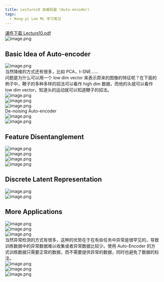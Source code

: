 ```yaml
---
title: Lecture10 自编码器 (Auto-encoder)
tags:
  - Hung-yi Lee ML 学习笔记
---
```


[课件下载 Lecture10.pdf](https://speech.ee.ntu.edu.tw/~hylee/ml/ml2021-course-data/auto_v8.pdf)<br />![image.png](https://yeyi0003.oss-cn-hangzhou.aliyuncs.com/1708506864375-1590c3a2-f362-41f6-b1bf-2e1abaa8bb3e.png)

## Basic Idea of Auto-encoder

![image.png](https://yeyi0003.oss-cn-hangzhou.aliyuncs.com/1708507938552-f8de326a-eb9c-4589-acdb-80d17b9832c1.png)<br />当然降维的方式还有很多，比如 PCA，t-SNE......<br />问题是为什么可以用一个 low dim vector 来表示原来的图像的特征呢？在下面的例子中，鞭子的多种多样的招法可以看作 high dim 数据，而他的头就可以看作 low dim vector，知道头的运动就可以知道鞭子的招法。<br />![image.png](https://yeyi0003.oss-cn-hangzhou.aliyuncs.com/1708508508064-56efeb0e-d810-435e-b5e5-936cf8313650.png)<br />![image.png](https://yeyi0003.oss-cn-hangzhou.aliyuncs.com/1708509235485-44f4e823-fcd1-4d97-bce5-f5678c96f54c.png)<br />![image.png](https://yeyi0003.oss-cn-hangzhou.aliyuncs.com/1708509169886-8c1b4c6b-67e6-4d07-8d83-e7cf3a0d50a9.png)<br />De-noising Auto-encoder<br />![image.png](https://yeyi0003.oss-cn-hangzhou.aliyuncs.com/1708519217849-60a254ca-b82e-4134-a8f0-6abb8fc2659d.png)<br />![image.png](https://yeyi0003.oss-cn-hangzhou.aliyuncs.com/1708519298268-b4c7abb9-0c67-4ed1-a878-c5df743c0b7b.png)

## Feature Disentanglement

![image.png](https://yeyi0003.oss-cn-hangzhou.aliyuncs.com/1708519902336-5d3dea2b-ecf0-4316-96ec-f4c34a53a476.png)<br />![image.png](https://yeyi0003.oss-cn-hangzhou.aliyuncs.com/1708520378942-a1cb477e-fedc-432a-b030-543e2aee8fdc.png)<br />![image.png](https://yeyi0003.oss-cn-hangzhou.aliyuncs.com/1708520552854-b0f614f0-ead7-4105-a7b1-94740a525f1e.png)<br />![image.png](https://yeyi0003.oss-cn-hangzhou.aliyuncs.com/1708520581334-84e55286-48f3-484d-8af1-1c16988d8d86.png)

## Discrete Latent Representation

![image.png](https://yeyi0003.oss-cn-hangzhou.aliyuncs.com/1708521185337-e3af6568-d067-41be-a65f-5c9166cb0e15.png)<br />![image.png](https://yeyi0003.oss-cn-hangzhou.aliyuncs.com/1708521602683-3f3481b0-5fc1-4b58-9835-666c4e3d7ce8.png)

## More Applications

![image.png](https://yeyi0003.oss-cn-hangzhou.aliyuncs.com/1708521789752-455ef2c5-a703-4165-9e3f-6c08d01478c1.png) <br />![image.png](https://yeyi0003.oss-cn-hangzhou.aliyuncs.com/1708521960006-8e9d4567-8d8c-4bee-b526-a09d1e716dab.png)<br />![image.png](https://yeyi0003.oss-cn-hangzhou.aliyuncs.com/1708522136998-00381f3f-8de5-4f14-b14d-aca4e5d28f45.png)<br />当然异常检测的方式有很多，这种的优势在于在有些任务中异常是很罕见的，导致训练数据中的异常数据难以收集或者异常数据比较少。使用 Auto-Encoder 的方式训练数据只需要正常的数据，而不需要提供异常的数据，同时也避免了数据的标注。<br />![image.png](https://yeyi0003.oss-cn-hangzhou.aliyuncs.com/1708522153478-30815084-a725-4724-9a52-09d7d6583932.png)<br />![image.png](https://yeyi0003.oss-cn-hangzhou.aliyuncs.com/1708522460007-7a1077cb-bb59-447c-b7fb-a5116fb541f7.png)<br />![image.png](https://yeyi0003.oss-cn-hangzhou.aliyuncs.com/1708522562664-2e943b84-6aff-444e-a2f8-f5e155df3698.png)<br />
